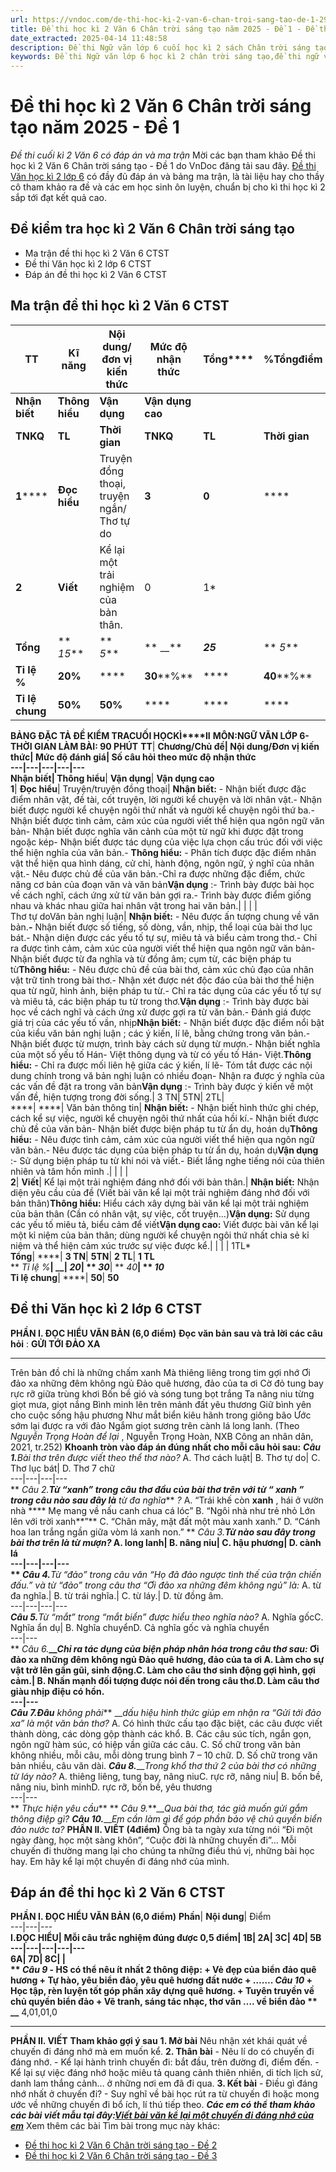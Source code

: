 ```yaml
---
url: https://vndoc.com/de-thi-hoc-ki-2-van-6-chan-troi-sang-tao-de-1-294195
title: Đề thi học kì 2 Văn 6 Chân trời sáng tạo năm 2025 - Đề 1 - Đề thi cuối kì 2 Văn 6 có đáp án và ma trận - VnDoc.com
date_extracted: 2025-04-14 11:48:58
description: Đề thi Ngữ văn lớp 6 cuối học kì 2 sách Chân trời sáng tạo Có đáp án và bảng ma trận đề thi chi tiết cho từng câu hỏi. Mời các em học sinh cùng theo dõi chi tiết.
keywords: Đề thi Ngữ văn lớp 6 học kì 2 chân trời sáng tạo,đề thi ngữ văn lớp 6 học kì 2,đề thi ngữ văn lớp 6 cuối học kì 2,đề thi học kì 2 lớp 6 môn ngữ văn,đề thi cuối học kì 2 lớp 6 môn văn,đề thi văn lớp 6 cuối học kì 2,đề thi môn ngữ văn lớp 6 học kì 2,đề thi học kì 2 văn 6,đề thi học kì 2 lớp 6,đề thi học kì 2 văn 6 chân trời sáng tạo,đề thi học kì 2 văn 6 ctst,đề thi cuối kì 2 văn 6 chân trời sáng tạo,đề thi văn học kì 2 lớp 6
---
```


# Đề thi học kì 2 Văn 6 Chân trời sáng tạo năm 2025 - Đề 1
 _Đề thi cuối kì 2 Văn 6 có đáp án và ma trận_
Mời các bạn tham khảo Đề thi học kì 2 Văn 6 Chân trời sáng tạo - Đề 1 do VnDoc đăng tải sau đây. [Đề thi Văn học kì 2 lớp 6](<https://vndoc.com/de-thi-hoc-ki-2-lop6>) có đầy đủ đáp án và bảng ma trận, là tài liệu hay cho thầy cô tham khảo ra đề và các em học sinh ôn luyện, chuẩn bị cho kì thi học kì 2 sắp tới đạt kết quả cao.
## Đề kiểm tra học kì 2 Văn 6 Chân trời sáng tạo
  * Ma trận đề thi học kì 2 Văn 6 CTST
  * Đề thi Văn học kì 2 lớp 6 CTST
  * Đáp án đề thi học kì 2 Văn 6 CTST

## **Ma trận đề thi học kì 2 Văn 6 CTST**
**TT**| **Kĩ năng**| **Nội dung/đơn vị kiến thức**| **Mức độ nhận thức**| **Tổng******| **%****Tổng****điểm**  
---|---|---|---|---|---  
**Nhận biết**| **Thông hiểu**| **Vận dụng**| **Vận dụng cao**  
**TNKQ**| **TL**| **Thời gian**| **TNKQ**| **TL**| **Thời gian**| **TNKQ**| **TL**| **Thời gian**| **TNKQ**| **TL**| **Thời gian**| **TN**| **TL**| **Thời gian**| ****  
**1******| **Đọc hiểu**|  Truyện đồng thoại, truyện ngắn/ Thơ tự do| **3**| **0**| ****| **5**| **0**| ****| **0**| **2**| ****| **0**| ****| ****| **8**| **2**| ****| **60**  
**2**| **Viết**|  Kể lại một trải nghiệm của bản thân.| 0| 1\*| | 0| 1\*| | 0| 1\*| | 0| 1\*| | | 1| | 40  
**Tổng**| ** _15_**| ** _5_**| ** __**| **_25_**| ** _5_**| ** __**| **_0_**| ** _40_**| ** __**| **_0_**| ** _10_**| ****| **_8_**| **3**| ****| ****  
**Tỉ lệ %**| **20%**| ****| **30****%**| ****| **40****%**| ****| **10%**| ****| ****| ****| ****| **100****%**  
**Tỉ lệ chung**| **50%**| **50%**| ****| ****| ****|   
**BẢNG ĐẶC TẢ ĐỀ KIỂM TRA****CUỐI HỌC****KÌ****II**
**MÔN:****NGỮ VĂN LỚP 6****\- THỜI GIAN LÀM BÀI: 90 PHÚT**
**TT**| **Chương/****Chủ đề**| **Nội dung/Đơn vị kiến thức**| **Mức độ đánh giá**| **Số câu hỏi theo mức độ nhận thức**  
---|---|---|---|---  
**Nhận biết**| **Thông hiểu******| **Vận dụng**| **Vận dụng cao**  
**1**| **Đọc hiểu**|  Truyện/truyện đồng thoại| **Nhận biết:** \- Nhận biết được đặc điểm nhân vật, đề tài, cốt truyện, lời người kể chuyện và lời nhân vật.\- Nhận biết được người kể chuyện ngôi thứ nhất và người kể chuyện ngôi thứ ba.\- Nhận biết được tình cảm, cảm xúc của người viết thể hiện qua ngôn ngữ văn bản\- Nhận biết được nghĩa văn cảnh của một từ ngữ khi được đặt trong ngoặc kép\- Nhận biết được tác dụng của việc lựa chọn cấu trúc đối với việc thể hiện nghĩa của văn bản.\- **Thông hiểu:** \- Phân tích được đặc điểm nhân vật thể hiện qua hình dáng, cử chỉ, hành động, ngôn ngữ, ý nghĩ của nhân vật.\- Nêu được chủ đề của văn bản.-Chỉ ra được những đặc điểm, chức năng cơ bản của đoạn văn và văn bản**Vận dụng** :\- Trình bày được bài học về cách nghĩ, cách ứng xử từ văn bản gợi ra.\- Trình bày được điểm giống nhau và khác nhau giữa hai nhân vật trong hai văn bản.| | | |   
Thơ tự doVăn bản nghị luận| **Nhận biết:** \- Nêu được ấn tượng chung về văn bản.**-** Nhận biết được số tiếng, số dòng, vần, nhịp, thể loại của bài thơ lục bát.\- Nhận diện được các yếu tố tự sự, miêu tả và biểu cảm trong thơ.\- Chỉ ra được tình cảm, cảm xúc của người viết thể hiện qua ngôn ngữ văn bản\- Nhận biết được từ đa nghĩa và từ đồng âm; cụm từ, các biện pháp tu từ**Thông hiểu:** \- Nêu được chủ đề của bài thơ, cảm xúc chủ đạo của nhân vật trữ tình trong bài thơ.\- Nhận xét được nét độc đáo của bài thơ thể hiện qua từ ngữ, hình ảnh, biện pháp tu từ.\- Chỉ ra tác dụng của các yếu tố tự sự và miêu tả, các biện pháp tu từ trong thơ.**Vận dụng** :\- Trình bày được bài học về cách nghĩ và cách ứng xử được gợi ra từ văn bản.\- Đánh giá được giá trị của các yếu tố vần, nhịp**Nhận biết:** \- Nhận biết được đặc điểm nổi bật của kiểu văn bản nghị luận ; các ý kiến, lí lẽ, bằng chứng trong văn bản.\- Nhận biết được từ mượn, trình bày cách sử dụng từ mượn.\- Nhận biết nghĩa của một số yếu tố Hán- Việt thông dụng và từ có yếu tố Hán- Việt.**Thông hiểu:** \- Chỉ ra được mối liên hệ giữa các ý kiến, lí lẽ\- Tóm tắt được các nội dung chính trong vă bản nghị luận có nhiều đoạn\- Nhận ra được ý nghĩa của các vấn đề đặt ra trong văn bản**Vận dụng** :\- Trình bày được ý kiến về một vấn đề, hiện tượng trong đời sống.| 3 TN| 5TN| 2TL|   
****| ****|  Văn bản thông tin| **Nhận biết:** \- Nhận biết hình thức ghi chép, cách kể sự việc, người kể chuyện ngôi thứ nhất của hồi kí.\- Nhận biết được chủ đề của văn bản\- Nhận biết được biện pháp tu từ ẩn dụ, hoán dụ**Thông hiểu:** \- Nêu được tình cảm, cảm xúc của người viết thể hiện qua ngôn ngữ văn bản.\- Nêu được tác dụng của biện pháp tu từ ẩn dụ, hoán dụ**Vận dụng** :\- Sử dụng biện pháp tu từ khi nói và viết.\- Biết lắng nghe tiếng nói của thiên nhiên và tâm hồn mình .| | | |   
**2**| **Viết**|  Kể lại một trải nghiệm đáng nhớ đối với bản thân.| **Nhận biết:** Nhận diện yêu cầu của đề \(Viết bài văn kể lại một trải nghiệm đáng nhớ đối với bản thân\)**Thông hiểu:** Hiểu cách xây dựng bài văn kể lại một trải nghiệm của bản thân \(Cần có nhân vật, sự việc, cốt truyện…\)**Vận dụng:** Sử dụng các yếu tố miêu tả, biểu cảm để viết**Vận dụng cao:** Viết được bài văn kể lại một kỉ niệm của bản thân; dùng người kể chuyện ngôi thứ nhất chia sẻ kỉ niệm và thể hiện cảm xúc trước sự việc được kể.| | | | 1TL\*  
 **Tổng**| ****| **3 TN**| **5TN**| **2 TL**| **1 TL**  
** _Tỉ lệ %_**| **__**| **_20_**| ** _30_**| ** _40_**| ** _10_**  
**Tỉ lệ chung**| ****| **50**| **50**  
## **Đề thi Văn học kì 2 lớp 6 CTST**
**PHẦN I. ĐỌC HIỂU VĂN BẢN \(6,0 điểm\)**
**Đọc văn bản sau và trả lời các câu hỏi** :
**GỬI TỚI ĐẢO XA**
****
Trên bản đồ chỉ là những chấm xanh
Mà thiêng liêng trong tim gợi nhớ
Ơi đảo xa những đêm không ngủ
Đảo quê hương, đảo của ta ơi
Cờ đỏ tung bay rực rỡ giữa trùng khơi
Bốn bề gió và sóng tung bọt trắng
Ta nâng niu từng giọt mưa, giọt nắng
Bình minh lên trên mảnh đất yêu thương
Giữ bình yên cho cuộc sống hậu phương
Như mắt biển kiêu hãnh trong giông bão
Ước sớm lại được ra với đảo
Ngắm giọt sương trên cành lá long lanh.
\(Theo _Nguyễn Trọng Hoàn để lại_ , Nguyễn Trọng Hoàn,
NXB Công an nhân dân, 2021, tr.252\)
**Khoanh tròn vào đáp án đúng nhất cho mỗi câu hỏi sau:**
**_Câu 1._**_Bài thơ_ _trên_ _được viết theo thể thơ nào?_
A. Thơ cách luật| B. Thơ tự do| C. Thơ lục bát| D. Thơ 7 chữ  
---|---|---|---  
** _Câu 2._**_Từ “xanh” trong câu thơ đầu của bài thơ trên với từ_ _“_ _xanh_ _”_ _trong câu nào sau đây là_** _từ đa nghĩa_** _?_
A. “Trái khế còn **xanh** , hái ở vườn nhà
**** Mẹ mang về nấu canh chua cá lóc”
B. “Ngôi nhà như trẻ nhỏ
Lớn lên với trời xanh**”**
C. “Chân mây, mặt đất một màu xanh xanh.”
D. “Cánh hoa lan trắng ngần giữa vòm lá xanh non.”
** _Câu 3._**_Từ nào sau đây_ _trong bài thơ trên_ _là từ mượn?_
A. long lanh| B. nâng niu| C. hậu phương| D. cành lá  
---|---|---|---  
** _Câu 4._**_Từ “đảo” trong câu văn “Họ đã đảo ngược tình thế của trận chiến đấu.” và từ “đảo” trong câu thơ “Ơi đảo xa những đêm không ngủ” là:_
A. từ đa nghĩa.| B. từ trái nghĩa.| C. từ láy.| D. từ đồng âm.  
---|---|---|---  
**_Câu 5._**_Từ “mắt” trong “mắt biển” được hiểu theo nghĩa nào?_
A. Nghĩa gốcC. Nghĩa ẩn dụ| B. Nghĩa chuyểnD. Cả nghĩa gốc và nghĩa chuyển  
---|---  
** _Câu 6._**___Chỉ ra tác dụng của biện pháp nhân hóa trong câu thơ sau:_
Ơi đảo xa những đêm không ngủ
Đảo quê hương, đảo của ta ơi
A. Làm cho sự vật trở lên gần gũi, sinh động.C. Làm cho câu thơ sinh động gợi hình, gợi cảm.| B. Nhấn mạnh đối tượng được nói đến trong câu thơ.D. Làm câu thơ giàu nhịp điệu có hồn.  
---|---  
**_Câu 7._**_Đâu_** _không phải_** ___dấu hiệu hình thức giúp em nhận ra “Gửi tới đảo xa” là một văn bản thơ?_
A. Có hình thức cấu tạo đặc biệt, các câu được viết thành dòng, các dòng gộp thành các khổ.
B. Các câu súc tích, ngắn gọn, ngôn ngữ hàm súc, có hiệp vần giữa các câu.
C. Số chữ trong văn bản không nhiều, mỗi câu, mỗi dòng trung bình 7 – 10 chữ.
D. Số chữ trong văn bản nhiều, câu văn dài.
**_Câu 8._**___Trong khổ thơ_ _thứ 2 của bài thơ có những từ láy nào?_
A. thiêng liêng, tung bay, nâng niuC. rực rỡ, nâng niu| B. bốn bề, nâng niu, bình minhD. rực rỡ, bốn bề, yêu thương  
---|---  
** _Thực hiện yêu cầu_**
** _Câu 9._**___Qua bài thơ, tác giả muốn gửi gắm thông điệp gì?_
**_Câu 10._**___Em cần làm gì để góp phần bảo vệ chủ quyền biển đảo nước ta?_
**PHẦN II. VIẾT \(****4****điểm\)**
Ông bà ta ngày xưa từng nói “Đi một ngày đàng, học một sàng khôn”, “Cuộc đời là những chuyến đi”... Mỗi chuyến đi thường mang lại cho chúng ta những điều thú vị, những bài học hay. Em hãy kể lại một chuyến đi đáng nhớ của mình.
## **Đáp án đề thi học kì 2 Văn 6 CTST**
**PHẦN I. ĐỌC HIỂU VĂN BẢN \(6,0 điểm\)**
**Phần**|  __Nội dung__|  Điểm  
---|---|---  
**I.****ĐỌC HIỂU**|  Mỗi câu trắc nghiệm đúng được 0,5 điểm| 1B| 2A| 3C| 4D| 5B  
---|---|---|---|---  
6A| 7D| 8C| |   
** _Câu 9_**
\- HS có thể nêu ít nhất 2 thông điệp:
\+ Vẻ đẹp của biển đảo quê hương
\+ Tự hào, yêu biển đảo, yêu quê hương đất nước
\+ …….
**_Câu 10_**
\+ Học tập, rèn luyện tốt góp phần xây dựng quê hương.
\+ Tuyên truyền về chủ quyền biển đảo
\+ Vẽ tranh, sáng tác nhạc, thơ văn …. về biển đảo
** __**
4,01,01,0  
****
**PHẦN II. VIẾT**
**Tham khảo gợi ý sau**
**1\. Mở bài**
Nêu nhận xét khái quát về chuyến đi đáng nhớ mà em muốn kể.
**2\. Thân bài**
\- Nêu lí do có chuyến đi đáng nhớ.
\- Kể lại hành trình chuyến đi: bắt đầu, trên đường đi, điểm đến.
\- Kể lại sự việc đáng nhớ hoặc miêu tả quang cảnh thiên nhiên, di tích lịch sử, danh lam thắng cảnh… ở những nơi em đã đi qua.
**3\. Kết bài**
\- Điều gì đáng nhớ nhất ở chuyến đi?
\- Suy nghĩ về bài học rút ra từ chuyến đi hoặc mong ước về những chuyến đi bổ ích, lí thú tiếp theo.
_**Các em có thể tham khảo các bài viết mẫu tại đây:[Viết bài văn kể lại một chuyến đi đáng nhớ của em](<https://vndoc.com/viet-bai-van-ke-lai-mot-chuyen-di-dang-nho-cua-em-251628>)**_
Xem thêm các bài Tìm bài trong mục này khác:
  * [Đề thi học kì 2 Văn 6 Chân trời sáng tạo - Đề 2](</de-thi-hoc-ki-2-van-6-chan-troi-sang-tao-de-2-294214>)
  * [Đề thi học kì 2 Văn 6 Chân trời sáng tạo - Đề 3](</de-thi-hoc-ki-2-van-6-chan-troi-sang-tao-de-3-294217>)

